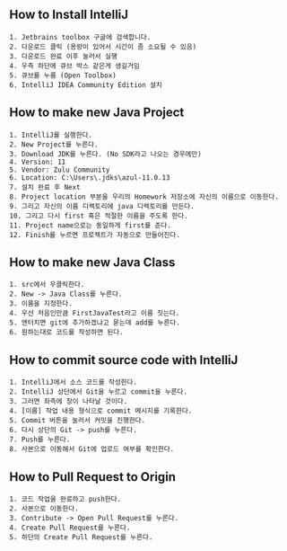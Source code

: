 ## How to Install IntelliJ

```make
1. Jetbrains toolbox 구글에 검색합니다.
2. 다운로드 클릭 (용량이 있어서 시간이 좀 소요될 수 있음)
3. 다운로드 완료 이후 눌러서 실행
4. 우측 하단에 큐브 박스 같은게 생길거임
5. 큐브를 누름 (Open Toolbox)
6. IntelliJ IDEA Community Edition 설치
```

## How to make new Java Project

```make
1. IntelliJ를 실행한다.
2. New Project를 누른다.
3. Download JDK를 누른다. (No SDK라고 나오는 경우에만)
4. Version: 11
5. Vendor: Zulu Community
6. Location: C:\Users\.jdks\azul-11.0.13
7. 설치 완료 후 Next
8. Project location 부분을 우리의 Homework 저장소에 자신의 이름으로 이동한다.
9. 그리고 자신의 이름 디렉토리에 java 디렉토리를 만든다.
10. 그리고 다시 first 혹은 적절한 이름을 주도록 한다.
11. Project name으로는 동일하게 first를 준다.
12. Finish를 누르면 프로젝트가 자동으로 만들어진다.
```

## How to make new Java Class

```make
1. src에서 우클릭한다.
2. New -> Java Class를 누른다.
3. 이름을 지정한다.
4. 우선 처음인만큼 FirstJavaTest라고 이름 짓는다.
5. 앤터치면 git에 추가하겠냐고 묻는데 add를 누른다.
6. 원하는대로 코드를 작성하면 된다.
```

## How to commit source code with IntelliJ

```make
1. IntelliJ에서 소스 코드를 작성한다.
2. IntelliJ 상단에서 Git을 누르고 commit을 누른다.
3. 그러면 좌측에 창이 나타날 것이다.
4. [이름] 작업 내용 형식으로 commit 메시지를 기록한다.
5. Commit 버튼을 눌러서 커밋을 진행한다.
6. 다시 상단의 Git -> push를 누른다.
7. Push를 누른다.
8. 사본으로 이동해서 Git에 업로드 여부를 확인한다.
```

## How to Pull Request to Origin

```make
1. 코드 작업을 완료하고 push한다.
2. 사본으로 이동한다.
3. Contribute -> Open Pull Request를 누른다.
4. Create Pull Request를 누른다.
5. 하단의 Create Pull Request를 누른다.
```
